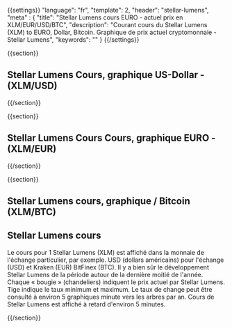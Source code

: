 {{settings}}
  "language": "fr",
  "template": 2,
  "header": "stellar-lumens",
  "meta" : {
    "title": "Stellar Lumens cours EURO - actuel prix en XLM/EUR/USD/BTC",
    "description": "Courant cours du Stellar Lumens (XLM) to EURO, Dollar, Bitcoin. Graphique de prix actuel cryptomonnaie - Stellar Lumens",
    "keywords": ""
  }
{{/settings}}



{{section}}


## Stellar Lumens Cours, graphique US-Dollar - **(XLM/USD)**

<!-- TradingView Widget BEGIN -->
<script type="text/javascript" src="https://d33t3vvu2t2yu5.cloudfront.net/tv.js"></script>
<script type="text/javascript">
new TradingView.widget({
  "width": '100%',
  "height": 400,
  "symbol": "BITTREX:XLMUSD",
  "interval": "60",
  "timezone": "Etc/UTC",
  "theme": "White",
  "style": "1",
  "locale": "en",
  "toolbar_bg": "#f1f3f6",
  "allow_symbol_change": true,
  "hideideas": true,
  "show_popup_button": true,
  "popup_width": "1000",
  "popup_height": "650"
});
</script>
<!-- TradingView Widget END -->

{{/section}}


{{section}}

## Stellar Lumens Cours Cours, graphique EURO - **(XLM/EUR)**

<!-- TradingView Widget BEGIN -->
<script type="text/javascript">
baseUrl = "https://widgets.cryptocompare.com/";
var scripts = document.getElementsByTagName("script");
var embedder = scripts[ scripts.length - 1 ];
(function (){
var appName = encodeURIComponent(window.location.hostname);
if(appName==""){appName="local";}
var s = document.createElement("script");
s.type = "text/javascript";
s.async = true;
var theUrl = baseUrl+'serve/v3/coin/chart?fsym=XLM&tsyms=EUR,';
s.src = theUrl + ( theUrl.indexOf("?") >= 0 ? "&" : "?") + "app=" + appName;
embedder.parentNode.appendChild(s);
})();
</script>
<!-- TradingView Widget END -->

{{/section}}


{{section}}

## Stellar Lumens cours, graphique / Bitcoin **(XLM/BTC)**

<!-- TradingView Widget BEGIN -->
<script type="text/javascript" src="https://d33t3vvu2t2yu5.cloudfront.net/tv.js"></script>
<script type="text/javascript">
new TradingView.widget({
  "width": "100%",
  "height": 400,
  "symbol": "BITTREX:XLMBTC",
  "interval": "60",
  "timezone": "Etc/UTC",
  "theme": "White",
  "style": "1",
  "locale": "en",
  "toolbar_bg": "#f1f3f6",
  "allow_symbol_change": true,
  "hideideas": true,
  "show_popup_button": true,
  "popup_width": "1000",
  "popup_height": "650",
});

</script>
<!-- TradingView Widget END -->



## Stellar Lumens cours

Le cours pour 1 Stellar Lumens (XLM) est affiché dans la monnaie de l'échange particulier, par exemple. USD (dollars américains) pour l'échange (USD) et Kraken (EUR) BitFinex (BTC). Il y a bien sûr le développement Stellar Lumens de la période autour de la dernière moitié de l'année. Chaque « bougie » (chandeliers) indiquent le prix actuel par Stellar Lumens. Tige indique le taux minimum et maximum. Le taux de change peut être consulté à environ 5 graphiques minute vers les arbres par an. Cours de Stellar Lumens est affiché à retard d'environ 5 minutes.








{{/section}}